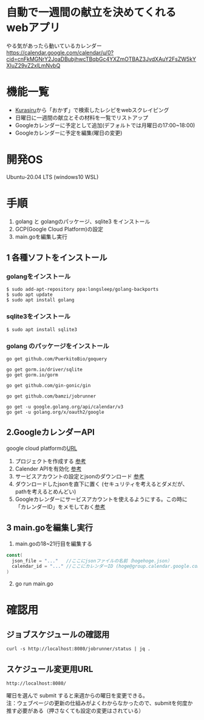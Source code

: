 # 自動で一週間の献立を決めてくれるwebアプリ
やる気があったら動いているカレンダー  
https://calendar.google.com/calendar/u/0?cid=cnFkMGNrY2JoaDBubjhwcTBqbGc4YXZmOTBAZ3JvdXAuY2FsZW5kYXIuZ29vZ2xlLmNvbQ

# 機能一覧
- [Kurasiru](https://www.kurashiru.com/)から「おかず」で検索したレシピをwebスクレイピング
- 日曜日に一週間の献立とその材料を一覧でリストアップ
- Googleカレンダーに予定として追加(デフォルトでは月曜日の17:00~18:00)
- Googleカレンダーに予定を編集(曜日の変更)

# 開発OS
Ubuntu-20.04 LTS (windows10 WSL)

# 手順
1. golang と golangのパッケージ、sqlite3 をインストール
2. GCP(Google Cloud Platform)の設定
3. main.goを編集し実行

## 1 各種ソフトをインストール
### golangをインストール
```
$ sudo add-apt-repository ppa:longsleep/golang-backports  
$ sudo apt update  
$ sudo apt install golang  
```
### sqlite3をインストール
```
$ sudo apt install sqlite3  
```
### golang のパッケージをインストール
```
go get github.com/PuerkitoBio/goquery

go get gorm.io/driver/sqlite
go get gorm.io/gorm

go get github.com/gin-gonic/gin

go get github.com/bamzi/jobrunner

go get -u google.golang.org/api/calendar/v3
go get -u golang.org/x/oauth2/google
```

## 2.GoogleカレンダーAPI
google cloud platformの[URL](https://console.cloud.google.com/)

1. プロジェクトを作成する [参考](https://www.coppla-note.net/posts/tutorial/google-calendar-api/#%E3%83%97%E3%83%AD%E3%82%B8%E3%82%A7%E3%82%AF%E3%83%88%E3%81%AE%E4%BD%9C%E6%88%90)
2. Calender APIを有効化 [参考](https://www.coppla-note.net/posts/tutorial/google-calendar-api/#calendar-api-%E3%81%AE%E6%9C%89%E5%8A%B9%E5%8C%96)
3. サービスアカウントの設定とjsonのダウンロード [参考](https://www.coppla-note.net/posts/tutorial/google-calendar-api/#%E8%A3%9C%E8%B6%B3%E3%82%B5%E3%83%BC%E3%83%93%E3%82%B9%E3%82%A2%E3%82%AB%E3%82%A6%E3%83%B3%E3%83%88%E3%82%92%E4%BD%BF%E3%81%A3%E3%81%9F%E3%82%84%E3%82%8A%E6%96%B9)
4. ダウンロードしたjsonを直下に置く (セキュリティを考えるとダメだが、pathを考えるとめんどい)
5. Googleカレンダーにサービスアカウントを使えるようにする。この時に「カレンダーID」をメモしておく[参考](https://www.coppla-note.net/posts/tutorial/google-calendar-api/#%E3%82%B5%E3%83%BC%E3%83%93%E3%82%B9%E3%82%A2%E3%82%AB%E3%82%A6%E3%83%B3%E3%83%88%E3%81%AB%E3%82%AB%E3%83%AC%E3%83%B3%E3%83%80%E3%83%BC%E3%82%92%E5%85%B1%E6%9C%89%E3%81%99%E3%82%8B)

## 3 main.goを編集し実行
1. main.goの18~21行目を編集する
```go
const(
  json_file = "..."   //ここにjsonファイルの名前（hogehoge.json）
  calendar_id = "..." //ここにカレンダーID (hoge@group.calendar.google.com)
)
```
2. go run main.go

# 確認用
## ジョブスケジュールの確認用
```
curl -s http://localhost:8080/jobrunner/status | jq .
```
## スケジュール変更用URL
```
http://localhost:8080/
```
曜日を選んで submit すると来週からの曜日を変更できる。  
注：ウェブページの更新の仕組みがよくわからなかったので、submitを何度か推す必要がある（押さなくても設定の変更はされている）
